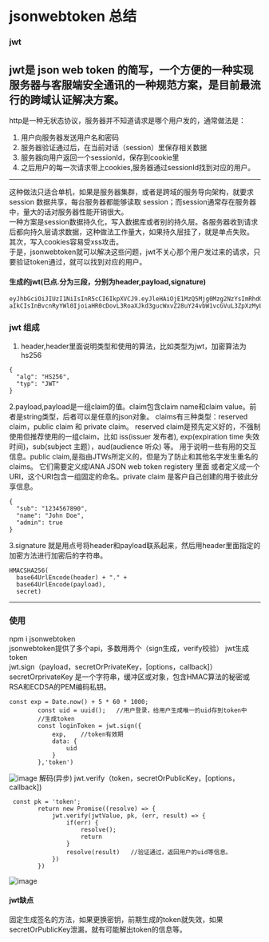 # jsonwebtoken 总结
### jwt
  jwt是 json web token 的简写，一个方便的一种实现服务器与客服端安全通讯的一种规范方案，是目前最流行的跨域认证解决方案。
-------------
http是一种无状态协议，服务器并不知道请求是哪个用户发的，通常做法是：
1. 用户向服务器发送用户名和密码
2. 服务器验证通过后，在当前对话（session）里保存相关数据
3. 服务器向用户返回一个sessionId，保存到cookie里
4. 之后用户的每一次请求带上cookies,服务器通过sessionId找到对应的用户。
-------
这种做法只适合单机，如果是服务器集群，或者是跨域的服务导向架构，就要求 session 数据共享，每台服务器都能够读取 session；而session通常存在服务器中，量大的话对服务器性能开销很大。  
一种方案是session数据持久化，写入数据库或者别的持久层。各服务器收到请求后都向持久层请求数据，这种做法工作量大，如果持久层挂了，就是单点失败。  
其次，写入cookies容易受xss攻击。  
于是，jsonwebtoken就可以解决这些问题，jwt不关心那个用户发过来的请求，只要验证token通过，就可以找到对应的用户。

#### 生成的jwt(已点.分为三段，分别为header,payload,signature)
```
eyJhbGciOiJIUzI1NiIsInR5cCI6IkpXVCJ9.eyJleHAiOjE1MzQ5Mjg0Mzg2NzYsImRhdGEiOnsidWlkIjoiMTU3NjdiYzAtODVjOC0xMWU4LWJjOWYtOGQ0ZDlmMmU1NjEzIiwidW5pb25JZCI6Im9qTTZfdl9WVTFqakxWVTJkeFF2bnY5Tk4wVzgiLCJuaWNrbmFtZSI6IuaigeS8n-aIkCIsInBvcnRyYWl0IjoiaHR0cDovL3RoaXJkd3gucWxvZ28uY24vbW1vcGVuL3ZpXzMyL1YwaFNkSHJGcFhiTkhrUXY1dGQzSkJjaWMyUU9NMkxiZGxsdDFZakk5c1RNZUEzbm5HWW5pYmVEazhKZEl5QjZ0SEMwZzd3TE5Zb3ZWWDZyNWlhODJzWU9nLzEzMiJ9LCJpYXQiOjE1MzQ4MTc2ODV9.bbouFZBnQC7Bj15xWWC3G2bnklYajC6rvUUdHPjmXJ8
```
### jwt 组成
1. header,header里面说明类型和使用的算法，比如类型为jwt，加密算法为hs256
```
{
  "alg": "HS256",
  "typ": "JWT"
}
```
2.payload,payload是一组claim的值。claim包含claim name和claim value。前者是string类型，后者可以是任意的json对象。
claims有三种类型：reserved claim，public claim 和 private claim。
reserved claim是预先定义好的，不强制使用但推荐使用的一组claim，比如 iss(issuer 发布者), exp(expiration time 失效时间)，sub(subject 主题），aud(audience 听众) 等。
用于说明一些有用的交互信息。public claim,是指由JTWs所定义的，但是为了防止和其他名字发生重名的claims。
它们需要定义成IANA JSON web token registery 里面 或者定义成一个URI，这个URI包含一组固定的命名。private claim 是客户自己创建的用于彼此分享信息。
```
{
  "sub": "1234567890",
  "name": "John Doe",
  "admin": true
}
```
3.signature 就是用点号将header和payload联系起来，然后用header里面指定的加密方法进行加密后的字符串。
```
HMACSHA256(
  base64UrlEncode(header) + "." +
  base64UrlEncode(payload),
  secret)
```
--------
### 使用
npm i jsonwebtoken  
jsonwebtoken提供了多个api，多数用两个（sign生成，verify校验）
jwt生成token  
jwt.sign（payload，secretOrPrivateKey，[options，callback]）
secretOrprivateKey 是一个字符串，缓冲区或对象，包含HMAC算法的秘密或RSA和ECDSA的PEM编码私钥。
```
const exp = Date.now() + 5 * 60 * 1000;
		const uid = uuid();   //用户登录，给用户生成唯一的uid存到token中
		//生成token
		const loginToken = jwt.sign({
			exp,    //token有效期
			data: {	
				uid
			}
		},'token')
```
![image](http://p94d2qxd7.bkt.clouddn.com/%E7%94%9F%E6%88%90wt.png)
解码(异步)
jwt.verify（token，secretOrPublicKey，[options，callback])  
```
 const pk = 'token';
        return new Promise((resolve) => {
            jwt.verify(jwtValue, pk, (err, result) => {
                if(err) {
                    resolve();
                    return
                }
                resolve(result)   //验证通过，返回用户的uid等信息。
            })
        })
```
![image](http://p94d2qxd7.bkt.clouddn.com/%E8%A7%A3jwt.png)

#### jwt缺点
固定生成签名的方法，如果更换密钥，前期生成的token就失效，如果secretOrPublicKey泄漏，就有可能解出token的信息等。


